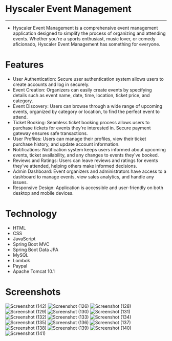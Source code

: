 # Hyscaler Event Management
-----------------------------
* Hyscaler Event Management is a comprehensive event management application designed to simplify the process of organizing and attending events. Whether you're a sports enthusiast, music lover, or comedy aficionado, Hyscaler Event Management has something for everyone.

 # Features
* User Authentication: Secure user authentication system allows users to create accounts and log in securely.
* Event Creation: Organizers can easily create events by specifying details such as event name, date, time, location, ticket price, and category.
* Event Discovery: Users can browse through a wide range of upcoming events, organized by category or location, to find the perfect event to attend.
* Ticket Booking: Seamless ticket booking process allows users to purchase tickets for events they're interested in. Secure payment gateway ensures safe transactions.
* User Profiles: Users can manage their profiles, view their ticket purchase history, and update account information.
* Notifications: Notification system keeps users informed about upcoming events, ticket availability, and any changes to events they've booked.
* Reviews and Ratings: Users can leave reviews and ratings for events they've attended, helping others make informed decisions.
* Admin Dashboard: Event organizers and administrators have access to a dashboard to manage events, view sales analytics, and handle any issues.
* Responsive Design: Application is accessible and user-friendly on both desktop and mobile devices.

 # Technology
  * HTML
  * CSS
  * JavaScript
  * Spring Boot MVC
  * Spring Boot Data JPA
  * MySQL
  * Lombok
  * Paypal
  * Apache Tomcat 10.1
 # Screenshots
![Screenshot (142)](https://github.com/kalaprabhakar/Hyscaler/assets/137256829/e47ea249-32a4-4908-b4f9-03db238b2ab1)
![Screenshot (126)](https://github.com/kalaprabhakar/Hyscaler/assets/137256829/4a55630c-391c-446c-b60e-1dc46f5f9313)
![Screenshot (128)](https://github.com/kalaprabhakar/Hyscaler/assets/137256829/bcf896e8-7b3e-4559-b478-fba0f55ed3e1)
![Screenshot (129)](https://github.com/kalaprabhakar/Hyscaler/assets/137256829/94d5b005-7f80-4315-95fe-c928215f3a16)
![Screenshot (130)](https://github.com/kalaprabhakar/Hyscaler/assets/137256829/b599abeb-881a-48a5-b1d1-b2b66db0ea04)
![Screenshot (131)](https://github.com/kalaprabhakar/Hyscaler/assets/137256829/33b4577e-14b1-4724-92ed-f5d485b578fb)
![Screenshot (132)](https://github.com/kalaprabhakar/Hyscaler/assets/137256829/e0fce3be-331d-43fe-b482-086430404816)
![Screenshot (133)](https://github.com/kalaprabhakar/Hyscaler/assets/137256829/5426cb31-2cae-4889-92ea-77f4c006d156)
![Screenshot (134)](https://github.com/kalaprabhakar/Hyscaler/assets/137256829/9f6b0a9e-b15e-4aca-b4f4-5ebf07d46266)
![Screenshot (135)](https://github.com/kalaprabhakar/Hyscaler/assets/137256829/5e6148e3-16c6-4e0d-a6e1-54fa21d1d268)
![Screenshot (136)](https://github.com/kalaprabhakar/Hyscaler/assets/137256829/1196c2c3-a9d4-48a3-8279-956d774f6ef0)
![Screenshot (137)](https://github.com/kalaprabhakar/Hyscaler/assets/137256829/d2ea7153-c6f1-4f8c-a49e-bbe7f1be2d4f)
![Screenshot (138)](https://github.com/kalaprabhakar/Hyscaler/assets/137256829/f388c3e8-4be6-4c67-9fb9-70e003659c84)
![Screenshot (139)](https://github.com/kalaprabhakar/Hyscaler/assets/137256829/39c61e10-bfaa-46b5-b6b0-6dd7f60d3076)
![Screenshot (140)](https://github.com/kalaprabhakar/Hyscaler/assets/137256829/881a8ef8-042c-462b-a2ca-7f94a3818d96)
![Screenshot (141)](https://github.com/kalaprabhakar/Hyscaler/assets/137256829/50ea588f-6458-4984-8409-842154774db2)
    
    
    
  
